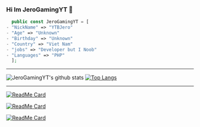 ### Hi Im JeroGamingYT 👋
```php
  public const JeroGamingYT = [
- "NickName" => "YTBJero"
- "Age" => "Unknown"
- "Birthday" => "Unknown"
- "Country" => "Viet Nam"
- "jobs" => "Developer but I Noob"
- "Languages" => "PHP"
  ];
```

---
![JeroGamingYT's github stats](https://github-readme-stats.vercel.app/api/?username=JeroGamingYT&show_icons=true&hide_border=true&theme=great-gatsby&count_private=true)
[![Top Langs](https://github-readme-stats.vercel.app/api/top-langs/?username=JeroGamingYT&show_icons=true&hide_border=true&theme=great-gatsby&count_private=true)](https://github.com/JeroGamingYT)

---

[![ReadMe Card](https://github-readme-stats.vercel.app/api/pin/?username=JeroGamingYT&repo=HeoTechnology&show_owner=true&theme=great-gatsby)](https://github.com/NgLamVN/HeoTechnology)

[![ReadMe Card](https://github-readme-stats.vercel.app/api/pin/?username=JeroGamingYT&repo=Giftcode&show_owner=true&theme=great-gatsby)](https://github.com/NgLamVN/Giftcode)

[![ReadMe Card](https://github-readme-stats.vercel.app/api/pin/?username=JeroGamingYT&repo=MyItem&show_owner=true&theme=great-gatsby)](https://github.com/NgLamVN/MyItem)
<!--
**NgLamVN/NgLamVN** is a ✨ _special_ ✨ repository because its `README.md` (this file) appears on your GitHub profile.
